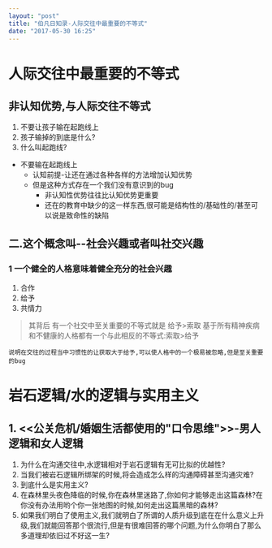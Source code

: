 ```yaml
---
layout: "post"
title: "伯凡日知录-人际交往中最重要的不等式"
date: "2017-05-30 16:25"
---
```


# 人际交往中最重要的不等式

## 非认知优势,与人际交往不等式
1. 不要让孩子输在起跑线上
  2. 孩子输掉的到底是什么?
  3. 什么叫起跑线?
- 不要输在起跑线上
  - 认知前提-让还在通过各种各样的方法增加认知优势
  - 但是这种方式存在一个我们没有意识到的bug
    - 非认知性优势往往比认知优势更重要
    - 还在的教育中缺少的这一样东西,很可能是结构性的/基础性的/甚至可以说是致命性的缺陷

## 二.这个概念叫--社会兴趣或者叫社交兴趣
### 1 一个健全的人格意味着健全充分的社会兴趣
  1. 合作
  2. 给予
  3. 共情力
> 其背后 有一个社交中至关重要的不等式就是 给予>索取
> 基于所有精神疾病和不健康的人格都有一个与此相反的不等式:索取>给予

```
说明在交往的过程当中习惯性的让获取大于给予,可以使人格中的一个极易被忽略,但是至关重要的bug
```

# 岩石逻辑/水的逻辑与实用主义

## 1. <<公关危机/婚姻生活都使用的"口令思维">>-男人逻辑和女人逻辑
1. 为什么在沟通交往中,水逻辑相对于岩石逻辑有无可比拟的优越性?
2. 当我们被岩石逻辑所绑架的时候,将会造成怎么样的沟通障碍甚至沟通灾难?
3. 到底什么是实用主义?
4. 在森林里头夜色降临的时候,你在森林里迷路了,你如何才能够走出这篇森林?在你没有办法用哟个你一张地图的时候,如何走出这篇黑暗的森林?
5. 如果我们明白了使用主义,我们就明白了所谓的人质升级到底在在什么意义上升级,我们就能回答那个很流行,但是有很难回答的哪个问题,为什么你明白了那么多道理却依旧过不好这一生?
